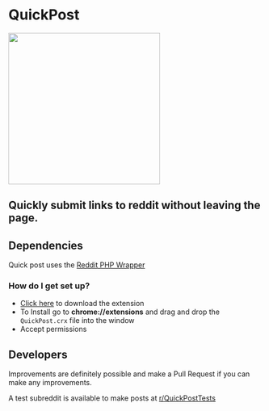 # QuickPost #
<img src="http://findicons.com/files/icons/2779/simple_icons/512/reddit_512_black.png" height="300" width="300">

## Quickly submit links to reddit without leaving the page.

## Dependencies		
Quick post uses the [Reddit PHP Wrapper](https://github.com/jcleblanc/reddit-php-sdk)		

### How do I get set up?

* [Click here](https://jaysyko.com/projects/ProjectBuilds/QuickPost.crx) to download the extension
* To Install go to **chrome://extensions** and drag and drop the `QuickPost.crx` file into the window
* Accept permissions

## Developers
Improvements are definitely possible and make a Pull Request if you can make any improvements.

A test subreddit is available to make posts at [r/QuickPostTests](https://www.reddit.com/r/QuickPostTests/)

